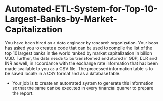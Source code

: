 # Automated-ETL-System-for-Top-10-Largest-Banks-by-Market-Capitalization
You have been hired as a data engineer by research organization. Your boss has asked you to create a code that can be used to compile the list of the top 10 largest banks in the world ranked by market capitalization in billion USD. Further, the data needs to be transformed and stored in GBP, EUR and INR as well, in accordance with the exchange rate information that has been made available to you as a CSV file. The processed information table is to be saved locally in a CSV format and as a database table.

- Your job is to create an automated system to generate this information so that the same can be executed in every financial quarter to prepare the report. 
